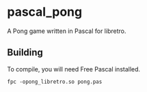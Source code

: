 # pascal_pong
A Pong game written in Pascal for libretro.

## Building
To compile, you will need Free Pascal installed.

	fpc -opong_libretro.so pong.pas
